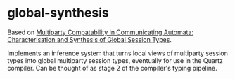 # global-synthesis

Based on [Multiparty Compatability in Communicating Automata: 
Characterisation and Synthesis of Global Session Types](https://arxiv.org/pdf/1304.1902.pdf).

Implements an inference system that turns local views of multiparty session types into global multiparty session 
types, eventually for use in the Quartz compiler. Can be thought of as stage 2 of the compiler's typing pipeline.
